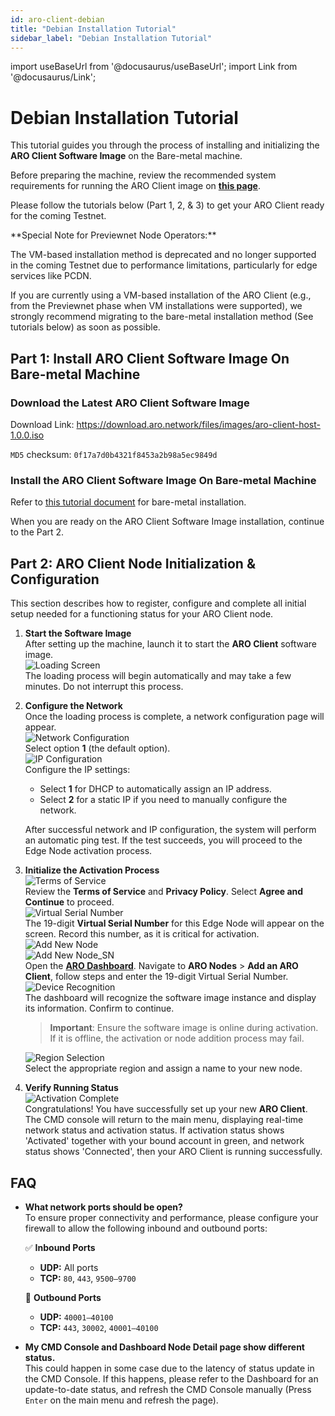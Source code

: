 ```yaml
---
id: aro-client-debian
title: "Debian Installation Tutorial"
sidebar_label: "Debian Installation Tutorial"
---
```

import useBaseUrl from '@docusaurus/useBaseUrl';
import Link from '@docusaurus/Link'; 

# Debian Installation Tutorial

This tutorial guides you through the process of installing and initializing the **ARO Client Software Image** on the Bare-metal machine.

Before preparing the machine, review the recommended system requirements for running the ARO Client image on [**this page**](/edge-node/device-specs#recommended-requirements-for-software-clients-aro-client).

Please follow the tutorials below (Part 1, 2, & 3) to get your ARO Client ready for the coming Testnet.

<p style={{color: 'red'}}>**Special Note for Previewnet Node Operators:**</p>

<p style={{color: 'red'}}>The VM-based installation method is deprecated and no longer supported in the coming Testnet due to performance limitations, particularly for edge services like PCDN.</p>

<p style={{color: 'red'}}>If you are currently using a VM-based installation of the ARO Client (e.g., from the Previewnet phase when VM installations were supported), we strongly recommend migrating to the bare-metal installation method (See tutorials below) as soon as possible.</p>


## Part 1: Install ARO Client Software Image On Bare-metal Machine

### Download the Latest ARO Client Software Image

Download Link: https://download.aro.network/files/images/aro-client-host-1.0.0.iso

`MD5` checksum: `0f17a7d0b4321f8453a2b98a5ec9849d`

### Install the ARO Client Software Image On Bare-metal Machine

Refer to [this tutorial document](https://download.aro.network/files/docs/ARO_Client_Bare-metal_Installation_Guide.pdf) for bare-metal installation.

When you are ready on the ARO Client Software Image installation, continue to the Part 2.

## Part 2: ARO Client Node Initialization & Configuration

This section describes how to register, configure and complete all initial setup needed for a functioning status for your ARO Client node. 

1. **Start the Software Image**  
   After setting up the machine, launch it to start the **ARO Client** software image.  
   ![Loading Screen](/img/node-operator-guide/cmd_loading.png)  
   The loading process will begin automatically and may take a few minutes. Do not interrupt this process.

2. **Configure the Network**  
   Once the loading process is complete, a network configuration page will appear.  
   ![Network Configuration](/img/node-operator-guide/cmd_networkconfig.png)  
   Select option **1** (the default option).  
   ![IP Configuration](/img/node-operator-guide/cmd_ipconfig.png)  
   Configure the IP settings:  
   - Select **1** for DHCP to automatically assign an IP address.  
   - Select **2** for a static IP if you need to manually configure the network.  
  
   After successful network and IP configuration, the system will perform an automatic ping test. If the test succeeds, you will proceed to the Edge Node activation process. 

3. **Initialize the Activation Process**  
   ![Terms of Service](/img/node-operator-guide/cmd_terms.png)  
   Review the **Terms of Service** and **Privacy Policy**. Select **Agree and Continue** to proceed.  
   ![Virtual Serial Number](/img/node-operator-guide/cmd_SN.png)  
   The 19-digit **Virtual Serial Number** for this Edge Node will appear on the screen. Record this number, as it is critical for activation.  
   ![Add New Node](/img/node-operator-guide/cmd_adding.png)  
   ![Add New Node_SN](/img/node-operator-guide/cmd_inputsn.png)  
   Open the [**ARO Dashboard**](https://dashboard.aro.network). Navigate to **ARO Nodes** > **Add an ARO Client**, follow steps and enter the 19-digit Virtual Serial Number.  
   ![Device Recognition](/img/node-operator-guide/cmd_finddevice.png)  
   The dashboard will recognize the software image instance and display its information. Confirm to continue.  
   > **Important**: Ensure the software image is online during activation. If it is offline, the activation or node addition process may fail.  

   ![Region Selection](/img/node-operator-guide/cmd_region.png)  
   Select the appropriate region and assign a name to your new node.

4. **Verify Running Status**  
   ![Activation Complete](/img/node-operator-guide/cmd_activate.png)  
   Congratulations! You have successfully set up your new **ARO Client**. The CMD console will return to the main menu, displaying real-time network status and activation status. If activation status shows 'Activated' together with your bound account in green, and network status shows 'Connected', then your ARO Client is running successfully.

## FAQ

- **What network ports should be open?**  
  To ensure proper connectivity and performance, please configure your firewall to allow the following inbound and outbound ports:

  ✅ **Inbound Ports**
   - **UDP:** All ports  
   - **TCP:** `80`, `443`, `9500–9700`

  🚀 **Outbound Ports**
   - **UDP:** `40001–40100`  
   - **TCP:** `443`, `30002`, `40001–40100`

- **My CMD Console and Dashboard Node Detail page show different status.**  
  This could happen in some case due to the latency of status update in the CMD Console. If this happens, please refer to the Dashboard for an update-to-date status, and refresh the CMD Console manually (Press `Enter` on the main menu and refresh the page).